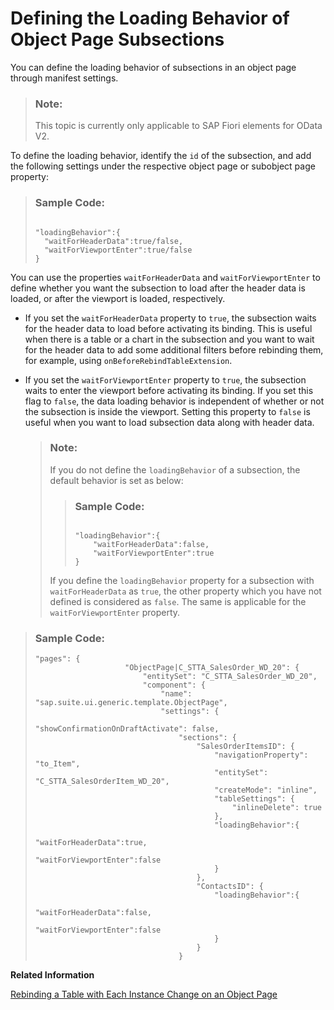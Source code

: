 <!-- loio6b842496b70a421591c3234b44e3b3c5 -->

# Defining the Loading Behavior of Object Page Subsections

You can define the loading behavior of subsections in an object page through manifest settings.

> ### Note:  
> This topic is currently only applicable to SAP Fiori elements for OData V2.

To define the loading behavior, identify the `id` of the subsection, and add the following settings under the respective object page or subobject page property:

> ### Sample Code:  
> ```
> 
> "loadingBehavior":{
> 	"waitForHeaderData":true/false,
> 	"waitForViewportEnter":true/false
> }
> ```

You can use the properties `waitForHeaderData` and `waitForViewportEnter` to define whether you want the subsection to load after the header data is loaded, or after the viewport is loaded, respectively.

-   If you set the `waitForHeaderData` property to `true`, the subsection waits for the header data to load before activating its binding. This is useful when there is a table or a chart in the subsection and you want to wait for the header data to add some additional filters before rebinding them, for example, using `onBeforeRebindTableExtension`.

-   If you set the `waitForViewportEnter` property to `true`, the subsection waits to enter the viewport before activating its binding. If you set this flag to `false`, the data loading behavior is independent of whether or not the subsection is inside the viewport. Setting this property to `false` is useful when you want to load subsection data along with header data.

    > ### Note:  
    > If you do not define the `loadingBehavior` of a subsection, the default behavior is set as below:
    > 
    > > ### Sample Code:  
    > > ```
    > > 
    > > "loadingBehavior":{
    > > 	"waitForHeaderData":false,
    > > 	"waitForViewportEnter":true
    > > }
    > > ```
    > 
    > If you define the `loadingBehavior` property for a subsection with `waitForHeaderData` as `true`, the other property which you have not defined is considered as `false`. The same is applicable for the `waitForViewportEnter` property.


> ### Sample Code:  
> ```
> "pages": {
>                     "ObjectPage|C_STTA_SalesOrder_WD_20": {
>                         "entitySet": "C_STTA_SalesOrder_WD_20",
>                         "component": {
>                             "name": "sap.suite.ui.generic.template.ObjectPage",
>                             "settings": {
>                                 "showConfirmationOnDraftActivate": false,
>                                 "sections": {
>                                     "SalesOrderItemsID": {
>                                         "navigationProperty": "to_Item",
>                                         "entitySet": "C_STTA_SalesOrderItem_WD_20",
>                                         "createMode": "inline",
>                                         "tableSettings": {
>                                             "inlineDelete": true
>                                         },
>                                         "loadingBehavior":{
>                                             "waitForHeaderData":true,
>                                             "waitForViewportEnter":false
>                                         }
>                                     },
>                                     "ContactsID": {
>                                         "loadingBehavior":{
>                                             "waitForHeaderData":false,
>                                             "waitForViewportEnter":false
>                                         }
>                                     }
>                                 }
> 
> ```

**Related Information**  


[Rebinding a Table with Each Instance Change on an Object Page](rebinding-a-table-with-each-instance-change-on-an-object-page-a6946a8.md "You can rebind a table on each instance change in an object page.")

